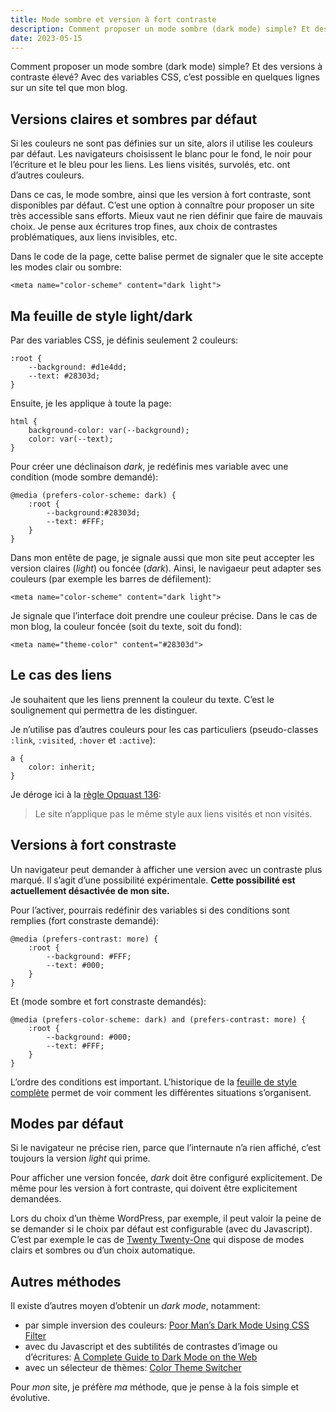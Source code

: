 ```yaml
---
title: Mode sombre et version à fort contraste
description: Comment proposer un mode sombre (dark mode) simple? Et des versions à contraste élevé?
date: 2023-05-15
---
```


Comment proposer un mode sombre (dark mode) simple? Et des versions à contraste élevé? Avec des variables CSS, c’est possible en quelques lignes sur un site tel que mon blog.

## Versions claires et sombres par défaut

Si les couleurs ne sont pas définies sur un site, alors il utilise les couleurs par défaut. Les navigateurs choisissent le blanc pour le fond, le noir pour l’écriture et le bleu pour les liens. Les liens visités, survolés, etc. ont d’autres couleurs.

Dans ce cas, le mode sombre, ainsi que les version à fort contraste, sont disponibles par défaut. C’est une option à connaître pour proposer un site très accessible sans efforts. Mieux vaut ne rien définir que faire de mauvais choix. Je pense aux écritures trop fines, aux choix de contrastes problématiques, aux liens invisibles, etc.

Dans le code de la page, cette balise permet de signaler que le site accepte les modes clair ou sombre:

```
<meta name="color-scheme" content="dark light">
```

## Ma feuille de style light/dark

Par des variables CSS, je définis seulement 2 couleurs:

```
:root {
    --background: #d1e4dd;
    --text: #28303d;
}
```

Ensuite, je les applique à toute la page:

```
html {
    background-color: var(--background);
    color: var(--text);
}
```

Pour créer une déclinaison *dark*, je redéfinis mes variable avec une condition (mode sombre demandé):

```
@media (prefers-color-scheme: dark) {
    :root {
        --background:#28303d;
        --text: #FFF;
    }
}
```

Dans mon entête de page, je signale aussi que mon site peut accepter les version claires (*light*) ou foncée (*dark*). Ainsi, le navigaeur peut adapter ses couleurs (par exemple les barres de défilement):

```
<meta name="color-scheme" content="dark light">
```

Je signale que l’interface doit prendre une couleur précise. Dans le cas de mon blog, la couleur foncée (soit du texte, soit du fond):

```
<meta name="theme-color" content="#28303d">
```

## Le cas des liens

Je souhaitent que les liens prennent la couleur du texte. C’est le soulignement qui permettra de les distinguer.

Je n’utilise pas d’autres couleurs pour les cas particuliers (pseudo-classes `:link`, `:visited`, `:hover` et `:active`):

```
a {
    color: inherit;
}
```

Je déroge ici à la [règle Opquast 136](https://checklists.opquast.com/fr/assurance-qualite-web/le-site-napplique-pas-le-meme-style-aux-liens-visites-et-non-visites):

> Le site n’applique pas le même style aux liens visités et non visités.

## Versions à fort constraste

Un navigateur peut demander à afficher une version avec un contraste plus marqué. Il s’agit d’une possibilité expérimentale. **Cette possibilité est actuellement désactivée de mon site.**

Pour l’activer, pourrais redéfinir des variables si des conditions sont remplies (fort constraste demandé):

```
@media (prefers-contrast: more) {
    :root {
        --background: #FFF;
        --text: #000;
    }
}
```

Et (mode sombre et fort constraste demandés):

```
@media (prefers-color-scheme: dark) and (prefers-contrast: more) {
    :root {
        --background: #000;
        --text: #FFF;
    }
}
```

L’ordre des conditions est important. L’historique de la [feuille de style complète](https://github.com/nfriedli/nicolasfriedli.ch/blob/main/assets/css/screen.css) permet de voir comment les différentes situations s’organisent. 

## Modes par défaut

Si le navigateur ne précise rien, parce que l’internaute n’a rien affiché, c’est toujours la version *light* qui prime. 

Pour afficher une version foncée, *dark* doit être configuré explicitement. De même pour les version à fort contraste, qui doivent être explicitement demandées.

Lors du choix d’un thème WordPress, par exemple, il peut valoir la peine de se demander si le choix par défaut est configurable (avec du Javascript). C’est par exemple le cas de [Twenty Twenty-One](https://wordpress.org/themes/twentytwentyone/) qui dispose de modes clairs et sombres ou d’un choix automatique.

## Autres méthodes

Il existe d’autres moyen d’obtenir un *dark mode*, notamment:

- par simple inversion des couleurs: [Poor Man’s Dark Mode Using CSS Filter](https://dev.to/pqina/poor-man-s-dark-mode-using-css-filter-211n)
- avec du Javascript et des subtilités de contrastes d’image ou d’écritures: [A Complete Guide to Dark Mode on the Web
](https://css-tricks.com/a-complete-guide-to-dark-mode-on-the-web/)
- avec un sélecteur de thèmes: [Color Theme Switcher](https://mxb.dev/blog/color-theme-switcher/)

Pour *mon* site, je préfère *ma* méthode, que je pense à la fois simple et évolutive.